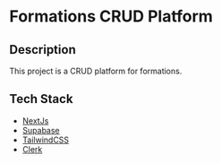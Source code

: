 # Formations CRUD Platform

## Description

This project is a CRUD platform for formations.

## Tech Stack

- [NextJs](https://nextjs.org/)
- [Supabase](https://supabase.io/)
- [TailwindCSS](https://tailwindcss.com/)
- [Clerk](https://clerk.dev/)
